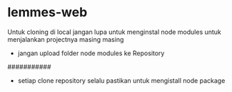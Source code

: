 # lemmes-web

Untuk cloning di local jangan lupa untuk menginstal node modules untuk menjalankan projectnya masing masing

- jangan upload folder node modules ke Repository

###########

- setiap clone repository selalu pastikan untuk mengistall node package
